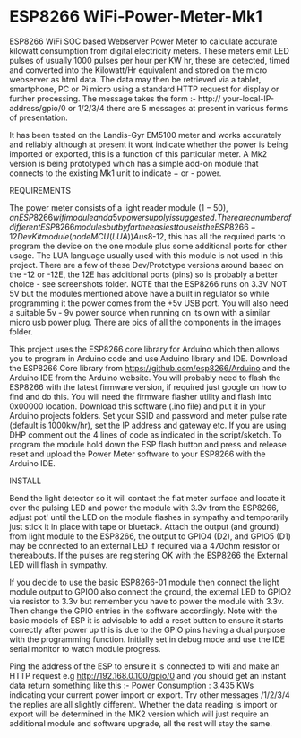 # ESP8266 WiFi-Power-Meter-Mk1
ESP8266 WiFi SOC based Webserver Power Meter to calculate accurate kilowatt consumption from digital electricity meters. These meters emit LED pulses of usually 1000 pulses per hour per KW hr, these are detected, timed and converted into the Kilowatt/Hr equivalent and stored on the micro webserver as html data. The data may then be retrieved via a tablet, smartphone, PC or Pi micro using a standard HTTP request for display or further processing. The message takes the form :-
  http:// your-local-IP-address/gpio/0 or 1/2/3/4 there are 5 messages at present in various forms of presentation.
  
It has been tested on the Landis-Gyr EM5100 meter and works accurately and reliably although at present it wont indicate whether the power is being imported or exported, this is a function of this particular meter. A Mk2 version is being prototyped which has a simple add-on module that connects to the existing Mk1 unit to indicate + or - power.

REQUIREMENTS

The power meter consists  of a light reader module ($1-50), an ESP8266 wifi module and a 5v power supply is suggested. There are a number of different ESP8266 modules but by far the easiest to use is the ESP8266-12 Dev Kit module (nodeMCU (LUA)) Aus$8-12, this has all the required parts to program the device on the one module plus some additional ports for other usage. The LUA language usually used with this module is not used in this project. There are a few of these Dev/Prototype versions around based on the -12 or -12E, the 12E has additional ports (pins) so is probably a better choice - see screenshots folder.
NOTE that the ESP8266 runs on 3.3V NOT 5V but the modules mentioned above have a built in regulator so while programming it the power comes from the +5v USB port. You will also need a suitable 5v - 9v power source when running on its own with a similar micro usb power plug. There are pics of all the components in the images folder.

This project uses the ESP8266 core library for Arduino which then allows you to program in Arduino code and use Arduino library and IDE. Download the ESP8266 Core library from https://github.com/esp8266/Arduino and the Arduino IDE from the Arduino website. You will probably need to flash the ESP8266 with the latest firmware version, if required just google on how to find and do this. You will need the firmware flasher utility and flash into 0x00000 location. Download this software (.ino file) and put it in your Arduino projects folders. Set your SSID and password and meter pulse rate (default is 1000kw/hr), set the IP address and gateway etc. If you are using DHP comment out the 4 lines of code as indicated in the script/sketch. To program the module hold down the ESP flash button and press and release reset and upload the Power Meter software to your ESP8266 with the Arduino IDE.

INSTALL

Bend the light detector so it will contact the flat meter surface and locate it over the pulsing LED and power the module with 3.3v from the ESP8266, adjust pot' until the LED on the module flashes in sympathy and temporarily just stick it in place with tape or bluetack. Attach the output (and ground) from light module to the ESP8266, the output to GPIO4 (D2), and GPIO5 (D1) may be connected to an external LED if required via a 470ohm resistor or thereabouts. If the pulses are registering OK with the ESP8266 the External LED will flash in sympathy. 

If you decide to use the basic ESP8266-01 module then connect the light module output to GPIO0 also connect the ground, the external LED to GPIO2 via resistor to 3.3v but remember you have to power the module with 3.3v. Then change the GPIO entries in the software accordingly. Note with the basic models of ESP it is advisable to add a reset button to ensure it starts correctly after power up this is due to the GPIO pins having a dual purpose with the programming function. Initially set in debug mode and use the IDE serial monitor to watch module progress.

Ping the address of the ESP to ensure it is connected to wifi and make an HTTP request e.g http://192.168.0.100/gpio/0 and you should get an instant data return something like this :- Power Consumption : 3.435 KWs indicating your current power import or export. Try other messages /1/2/3/4 the replies are all slightly different. Whether the data reading is import or export will be determined in the MK2 version which will just require an additional module and software upgrade, all the rest will stay the same.

